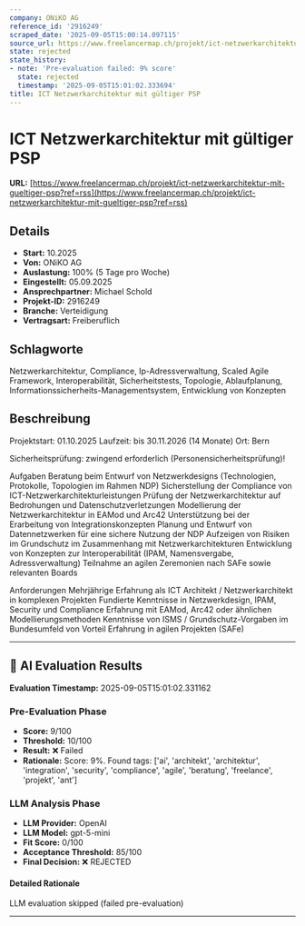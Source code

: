 ```yaml
---
company: ONiKO AG
reference_id: '2916249'
scraped_date: '2025-09-05T15:00:14.097115'
source_url: https://www.freelancermap.ch/projekt/ict-netzwerkarchitektur-mit-gueltiger-psp?ref=rss
state: rejected
state_history:
- note: 'Pre-evaluation failed: 9% score'
  state: rejected
  timestamp: '2025-09-05T15:01:02.333694'
title: ICT Netzwerkarchitektur mit gültiger PSP
---
```



# ICT Netzwerkarchitektur mit gültiger PSP
**URL:** [https://www.freelancermap.ch/projekt/ict-netzwerkarchitektur-mit-gueltiger-psp?ref=rss](https://www.freelancermap.ch/projekt/ict-netzwerkarchitektur-mit-gueltiger-psp?ref=rss)
## Details
- **Start:** 10.2025
- **Von:** ONiKO AG
- **Auslastung:** 100% (5 Tage pro Woche)
- **Eingestellt:** 05.09.2025
- **Ansprechpartner:** Michael Schold
- **Projekt-ID:** 2916249
- **Branche:** Verteidigung
- **Vertragsart:** Freiberuflich

## Schlagworte
Netzwerkarchitektur, Compliance, Ip-Adressverwaltung, Scaled Agile Framework, Interoperabilität, Sicherheitstests, Topologie, Ablaufplanung, Informationssicherheits-Managementsystem, Entwicklung von Konzepten

## Beschreibung
Projektstart: 01.10.2025
Laufzeit: bis 30.11.2026 (14 Monate)
Ort: Bern

Sicherheitsprüfung: zwingend erforderlich (Personensicherheitsprüfung)!

Aufgaben
Beratung beim Entwurf von Netzwerkdesigns (Technologien, Protokolle, Topologien im Rahmen NDP)
Sicherstellung der Compliance von ICT-Netzwerkarchitekturleistungen
Prüfung der Netzwerkarchitektur auf Bedrohungen und Datenschutzverletzungen
Modellierung der Netzwerkarchitektur in EAMod und Arc42
Unterstützung bei der Erarbeitung von Integrationskonzepten
Planung und Entwurf von Datennetzwerken für eine sichere Nutzung der NDP
Aufzeigen von Risiken im Grundschutz im Zusammenhang mit Netzwerkarchitekturen
Entwicklung von Konzepten zur Interoperabilität (IPAM, Namensvergabe, Adressverwaltung)
Teilnahme an agilen Zeremonien nach SAFe sowie relevanten Boards

Anforderungen
Mehrjährige Erfahrung als ICT Architekt / Netzwerkarchitekt in komplexen Projekten
Fundierte Kenntnisse in Netzwerkdesign, IPAM, Security und Compliance
Erfahrung mit EAMod, Arc42 oder ähnlichen Modellierungsmethoden
Kenntnisse von ISMS / Grundschutz-Vorgaben im Bundesumfeld von Vorteil
Erfahrung in agilen Projekten (SAFe)

---

## 🤖 AI Evaluation Results

**Evaluation Timestamp:** 2025-09-05T15:01:02.331162

### Pre-Evaluation Phase
- **Score:** 9/100
- **Threshold:** 10/100
- **Result:** ❌ Failed
- **Rationale:** Score: 9%. Found tags: ['ai', 'architekt', 'architektur', 'integration', 'security', 'compliance', 'agile', 'beratung', 'freelance', 'projekt', 'ant']

### LLM Analysis Phase
- **LLM Provider:** OpenAI
- **LLM Model:** gpt-5-mini
- **Fit Score:** 0/100
- **Acceptance Threshold:** 85/100
- **Final Decision:** ❌ REJECTED

#### Detailed Rationale
LLM evaluation skipped (failed pre-evaluation)

---
